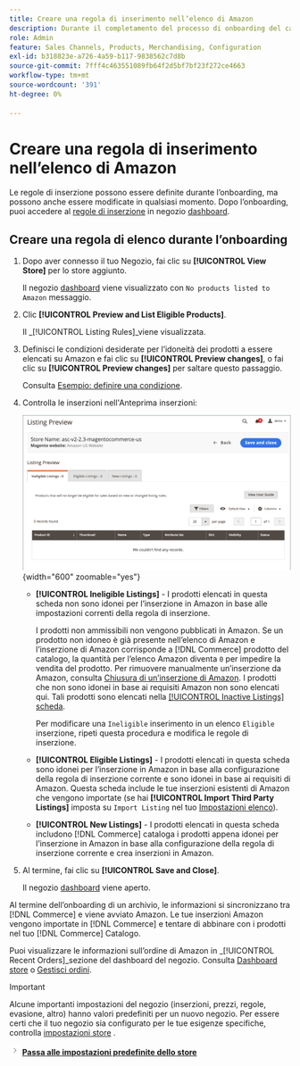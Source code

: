 ```yaml
---
title: Creare una regola di inserimento nell’elenco di Amazon
description: Durante il completamento del processo di onboarding del canale di vendita Amazon, crea le regole di inserzione iniziali per la generazione di inserzioni Amazon per il tuo [!DNL Commerce] prodotti.
role: Admin
feature: Sales Channels, Products, Merchandising, Configuration
exl-id: b318823e-a726-4a59-b117-9838562c7d8b
source-git-commit: 7fff4c463551089fb64f2d5bf7bf23f272ce4663
workflow-type: tm+mt
source-wordcount: '391'
ht-degree: 0%

---
```


# Creare una regola di inserimento nell’elenco di Amazon

Le regole di inserzione possono essere definite durante l’onboarding, ma possono anche essere modificate in qualsiasi momento. Dopo l’onboarding, puoi accedere al [regole di inserzione](./listing-rules.md) in negozio [dashboard](./amazon-store-dashboard.md).

## Creare una regola di elenco durante l’onboarding

1. Dopo aver connesso il tuo Negozio, fai clic su **[!UICONTROL View Store]** per lo store aggiunto.

   Il negozio [dashboard](./amazon-store-dashboard.md) viene visualizzato con `No products listed to Amazon` messaggio.

1. Clic **[!UICONTROL Preview and List Eligible Products]**.

   Il _[!UICONTROL Listing Rules]_viene visualizzata.

1. Definisci le condizioni desiderate per l’idoneità dei prodotti a essere elencati su Amazon e fai clic su **[!UICONTROL Preview changes]**, o fai clic su **[!UICONTROL Preview changes]** per saltare questo passaggio.

   Consulta [Esempio: definire una condizione](./ob-define-condition-example.md).

1. Controlla le inserzioni nell&#39;Anteprima inserzioni:

   ![Anteprima elenco](assets/amazon-ob-listing-preview.png){width="600" zoomable="yes"}

   - **[!UICONTROL Ineligible Listings]** - I prodotti elencati in questa scheda non sono idonei per l’inserzione in Amazon in base alle impostazioni correnti della regola di inserzione.

     I prodotti non ammissibili non vengono pubblicati in Amazon. Se un prodotto non idoneo è già presente nell’elenco di Amazon e l’inserzione di Amazon corrisponde a [!DNL Commerce] prodotto del catalogo, la quantità per l’elenco Amazon diventa `0` per impedire la vendita del prodotto. Per rimuovere manualmente un’inserzione da Amazon, consulta [Chiusura di un’inserzione di Amazon](./end-listings-manually.md). I prodotti che non sono idonei in base ai requisiti Amazon non sono elencati qui. Tali prodotti sono elencati nella [[!UICONTROL Inactive Listings] scheda](./inactive-listings.md).

     Per modificare una `Ineligible` inserimento in un elenco `Eligible` inserzione, ripeti questa procedura e modifica le regole di inserzione.

   - **[!UICONTROL Eligible Listings]** - I prodotti elencati in questa scheda sono idonei per l’inserzione in Amazon in base alla configurazione della regola di inserzione corrente e sono idonei in base ai requisiti di Amazon. Questa scheda include le tue inserzioni esistenti di Amazon che vengono importate (se hai **[!UICONTROL Import Third Party Listings]** imposta su `Import Listing` nel tuo [Impostazioni elenco](./listing-settings.md)).

   - **[!UICONTROL New Listings]** - I prodotti elencati in questa scheda includono [!DNL Commerce] cataloga i prodotti appena idonei per l’inserzione in Amazon in base alla configurazione della regola di inserzione corrente e crea inserzioni in Amazon.

1. Al termine, fai clic su **[!UICONTROL Save and Close]**.

   Il negozio [dashboard](./amazon-store-dashboard.md) viene aperto.

Al termine dell’onboarding di un archivio, le informazioni si sincronizzano tra [!DNL Commerce] e viene avviato Amazon. Le tue inserzioni Amazon vengono importate in [!DNL Commerce] e tentare di abbinare con i prodotti nel tuo [!DNL Commerce] Catalogo.

Puoi visualizzare le informazioni sull’ordine di Amazon in _[!UICONTROL Recent Orders]_sezione del dashboard del negozio. Consulta [Dashboard store](./amazon-store-dashboard.md) o [Gestisci ordini](./managing-orders.md).

>[!IMPORTANT]
>
>Alcune importanti impostazioni del negozio (inserzioni, prezzi, regole, evasione, altro) hanno valori predefiniti per un nuovo negozio. Per essere certi che il tuo negozio sia configurato per le tue esigenze specifiche, controlla [impostazioni store](./default-store-settings.md) .

![Icona Successivo](assets/btn-next.png) [**Passa alle impostazioni predefinite dello store**](./default-store-settings.md)
